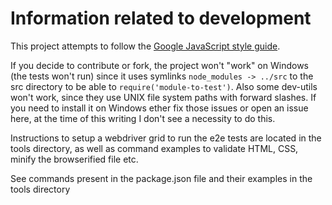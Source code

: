 # Information related to development

This project attempts to follow the [Google JavaScript style guide](https://google.github.io/styleguide/jsguide.html).

If you decide to contribute or fork, the project won't "work" on Windows (the tests won't run) since it uses symlinks `node_modules -> ../src` to the src directory to be able to `require('module-to-test')`. Also some dev-utils won't work, since they use UNIX file system paths with forward slashes. If you need to install it on Windows ether fix those issues or open an issue here, at the time of this writing I don't see a necessity to do this.

Instructions to setup a webdriver grid to run the e2e tests are located in the tools directory, as well as command examples to validate HTML, CSS, minify the browserified file etc.

See commands present in the package.json file and their examples in the tools directory
